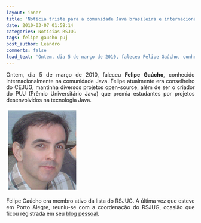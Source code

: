 ```yaml
---
layout: inner
title: 'Notícia triste para a comunidade Java brasileira e internacional'
date: 2010-03-07 01:58:14
categories: Notícias RSJUG
tags: felipe gaucho puj
post_author: Leandro
comments: false
lead_text: 'Ontem, dia 5 de março de 2010, faleceu Felipe Gaúcho, conhecido internacionalmente na comunidade Java. Felipe atualmente era conselheiro do CEJUG, mantinha diversos projetos open-source, além de ser o criador do PUJ (Prêmio Universitário Java) que premia ...'
---
```


<p style="text-align: justify;">Ontem, dia 5 de março de 2010, faleceu <strong>Felipe Gaúcho</strong>, conhecido internacionalmente na comunidade Java. Felipe atualmente era conselheiro do CEJUG, mantinha diversos projetos open-source, além de ser o criador do PUJ (Prêmio Universitário Java) que premia estudantes por projetos desenvolvidos na tecnologia Java.</p>
<p style="text-align: justify;"><img class="size-medium wp-image-433 aligncenter" style="border: 5px solid white;" title="felipegaucho" src="img/felipegaucho.png" alt="" width="182" height="212" /></p>
<p style="text-align: justify;">Felipe Gaúcho era membro ativo da lista do RSJUG. A última vez que esteve em Porto Alegre, reuniu-se com a coordenação do RSJUG, ocasião que ficou registrada em seu <a href="http://weblogs.java.net/blog/felipegaucho/archive/2009/07/rsjug_bbq.html" target="_blank">blog pessoal</a>.</p>